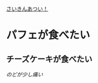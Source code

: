 [さいきんあつい！](https://16-2505-081-5.github.io/july/abc "ABCページへジャンプ")

# パフェが食べたい  
## チーズケーキが食べたい

 *のどが少し痛い*  
 
 
